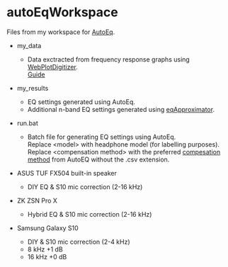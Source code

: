 # autoEqWorkspace
Files from my workspace for [AutoEq](https://github.com/jaakkopasanen/AutoEq).

- my_data
  - Data exctracted from frequency response graphs using [WebPlotDigitizer](https://apps.automeris.io/wpd/). </br>
    [Guide](https://medium.com/@jaakkopasanen/make-your-headphones-sound-supreme-1cbd567832a9)
- my_results
  - EQ settings generated using AutoEq.
  - Additional n-band EQ settings generated using [eqApproximator](https://github.com/Blah029/python/blob/main/misc/eqApproximator.py).
- run.bat
  - Batch file for generating EQ settings using AutoEq. </br>
    Replace \<model\> with headphone model (for labelling purposes). </br>
    Replace \<compensation method\> with the preferred [compesation method](https://github.com/jaakkopasanen/AutoEq/tree/master/compensation) from AutoEQ without the .csv extension.

- ASUS TUF FX504 built-in speaker
  - DIY EQ & S10 mic correction (2-16 kHz)
- ZK ZSN Pro X
  - Hybrid EQ & S10 mic correction (2-16 kHz)
- Samsung Galaxy S10
  - DIY & S10 mic correction (2-4 kHz)
  - 8 kHz +1 dB
  - 16 kHz +0 dB
